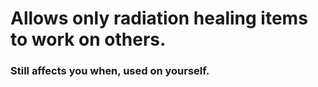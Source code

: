 # Allows only radiation healing items to work on others.
### Still affects you when, used on yourself.